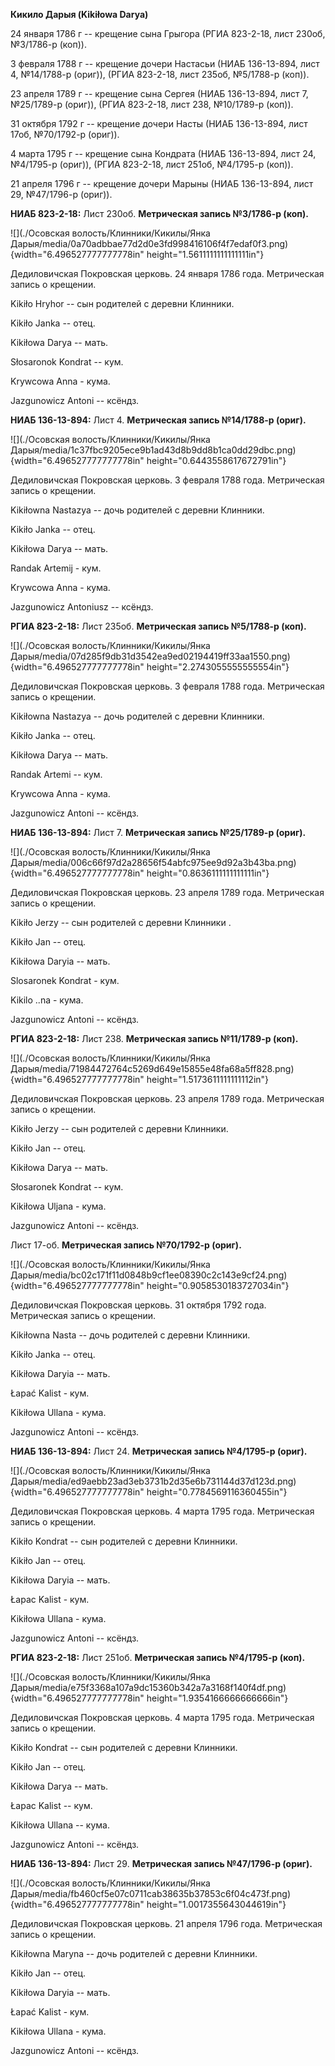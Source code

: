 **Кикило Дарыя (Kikiłowa Darya)**

24 января 1786 г -- крещение сына Грыгора (РГИА 823-2-18, лист 230об,
№3/1786-р (коп)).

3 февраля 1788 г -- крещение дочери Настасьи (НИАБ 136-13-894, лист 4,
№14/1788-р (ориг)), (РГИА 823-2-18, лист 235об, №5/1788-р (коп)).

23 апреля 1789 г -- крещение сына Сергея (НИАБ 136-13-894, лист 7,
№25/1789-р (ориг)), (РГИА 823-2-18, лист 238, №10/1789-р (коп)).

31 октября 1792 г -- крещение дочери Насты (НИАБ 136-13-894, лист 17об,
№70/1792-р (ориг)).

4 марта 1795 г -- крещение сына Кондрата (НИАБ 136-13-894, лист 24,
№4/1795-р (ориг)), (РГИА 823-2-18, лист 251об, №4/1795-р (коп)).

21 апреля 1796 г -- крещение дочери Марыны (НИАБ 136-13-894, лист 29,
№47/1796-р (ориг)).

**НИАБ 823-2-18:** Лист 230об. **Метрическая запись №3/1786-р (коп).**

![](./Осовская волость/Клинники/Кикилы/Янка Дарыя/media/0a70adbbae77d2d0e3fd998416106f4f7edaf0f3.png){width="6.496527777777778in"
height="1.5611111111111111in"}

Дедиловичская Покровская церковь. 24 января 1786 года. Метрическая
запись о крещении.

Kikiło Hryhor -- сын родителей с деревни Клинники.

Kikiło Janka -- отец.

Kikiłowa Darya -- мать.

Słosaronok Kondrat -- кум.

Krywcowa Anna - кума.

Jazgunowicz Antoni -- ксёндз.

**НИАБ 136-13-894:** Лист 4. **Метрическая запись №14/1788-р (ориг).**

![](./Осовская волость/Клинники/Кикилы/Янка Дарыя/media/1c37fbc9205ece9b1ad43d8b9dd8b1ca0dd29dbc.png){width="6.496527777777778in"
height="0.6443558617672791in"}

Дедиловичская Покровская церковь. 3 февраля 1788 года. Метрическая
запись о крещении.

Kikiłowna Nastazya -- дочь родителей с деревни Клинники.

Kikiło Janka -- отец.

Kikiłowa Darya -- мать.

Randak Artemij - кум.

Krywcowa Anna - кума.

Jazgunowicz Antoniusz -- ксёндз.

**РГИА 823-2-18:** Лист 235об. **Метрическая запись №5/1788-р (коп).**

![](./Осовская волость/Клинники/Кикилы/Янка Дарыя/media/07d285f9db31d3542ea9ed02194419ff33aa1550.png){width="6.496527777777778in"
height="2.2743055555555554in"}

Дедиловичская Покровская церковь. 3 февраля 1788 года. Метрическая
запись о крещении.

Kikiłowna Nastazya -- дочь родителей с деревни Клинники.

Kikiło Janka -- отец.

Kikiłowa Darya -- мать.

Randak Artemi -- кум.

Krywcowa Anna - кума.

Jazgunowicz Antoni -- ксёндз.

**НИАБ 136-13-894:** Лист 7. **Метрическая запись №25/1789-р (ориг).**

![](./Осовская волость/Клинники/Кикилы/Янка Дарыя/media/006c66f97d2a28656f54abfc975ee9d92a3b43ba.png){width="6.496527777777778in"
height="0.8636111111111111in"}

Дедиловичская Покровская церковь. 23 апреля 1789 года. Метрическая
запись о крещении.

Kikiło Jerzy -- сын родителей с деревни Клинники .

Kikiło Jan -- отец.

Kikiłowa Daryia -- мать.

Slosaronek Kondrat - кум.

Kikilo ..na - кума.

Jazgunowicz Antoni -- ксёндз.

**РГИА 823-2-18:** Лист 238. **Метрическая запись №11/1789-р (коп).**

![](./Осовская волость/Клинники/Кикилы/Янка Дарыя/media/71984472764c5269d649e15855e48fa68a5ff828.png){width="6.496527777777778in"
height="1.5173611111111112in"}

Дедиловичская Покровская церковь. 23 апреля 1789 года. Метрическая
запись о крещении.

Kikiło Jerzy -- сын родителей с деревни Клинники.

Kikiło Jan -- отец.

Kikiłowa Darya -- мать.

Słosaronek Kondrat -- кум.

Kikiłowa Uljana - кума.

Jazgunowicz Antoni -- ксёндз.

Лист 17-об. **Метрическая запись №70/1792-р (ориг).**

![](./Осовская волость/Клинники/Кикилы/Янка Дарыя/media/bc02c171f11d0848b9cf1ee08390c2c143e9cf24.png){width="6.496527777777778in"
height="0.9058530183727034in"}

Дедиловичская Покровская церковь. 31 октября 1792 года. Метрическая
запись о крещении.

Kikiłowna Nasta -- дочь родителей с деревни Клинники.

Kikiło Janka -- отец.

Kikiłowa Daryia -- мать.

Łapać Kalist - кум.

Kikiłowa Ullana - кума.

Jazgunowicz Antoni -- ксёндз.

**НИАБ 136-13-894:** Лист 24. **Метрическая запись №4/1795-р (ориг).**

![](./Осовская волость/Клинники/Кикилы/Янка Дарыя/media/ed9aebb23ad3eb3731b2d35e6b731144d37d123d.png){width="6.496527777777778in"
height="0.7784569116360455in"}

Дедиловичская Покровская церковь. 4 марта 1795 года. Метрическая запись
о крещении.

Kikiło Kondrat -- сын родителей с деревни Клинники.

Kikiło Jan -- отец.

Kikiłowa Daryia -- мать.

Łapac Kalist - кум.

Kikiłowa Ullana - кума.

Jazgunowicz Antoni -- ксёндз.

**РГИА 823-2-18:** Лист 251об. **Метрическая запись №4/1795-р (коп).**

![](./Осовская волость/Клинники/Кикилы/Янка Дарыя/media/e75f3368a107a9dc15360b342a7a3168f140f4df.png){width="6.496527777777778in"
height="1.9354166666666666in"}

Дедиловичская Покровская церковь. 4 марта 1795 года. Метрическая запись
о крещении.

Kikiło Kondrat -- сын родителей с деревни Клинники.

Kikiło Jan -- отец.

Kikiłowa Darya -- мать.

Łapac Kalist -- кум.

Kikiłowa Ullana -- кума.

Jazgunowicz Antoni -- ксёндз.

**НИАБ 136-13-894:** Лист 29. **Метрическая запись №47/1796-р (ориг).**

![](./Осовская волость/Клинники/Кикилы/Янка Дарыя/media/fb460cf5e07c0711cab38635b37853c6f04c473f.png){width="6.496527777777778in"
height="1.0017355643044619in"}

Дедиловичская Покровская церковь. 21 апреля 1796 года. Метрическая
запись о крещении.

Kikiłowna Maryna -- дочь родителей с деревни Клинники.

Kikiło Jan -- отец.

Kikiłowa Daryia -- мать.

Łapać Kalist - кум.

Kikiłowa Ullana - кума.

Jazgunowicz Antoni -- ксёндз.
